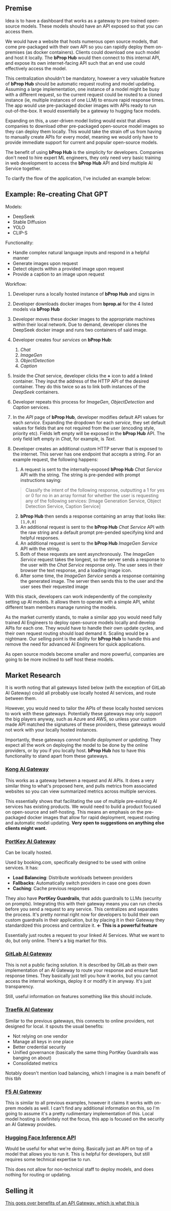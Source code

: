 ## Premise
Idea is to have a dashboard that works as a gateway to pre-trained open-source models. These models should have an API exposed so that you can access them.

We would have a website that hosts numerous open source models, that come pre-packaged with their own API so you can rapidly deploy them on-premises (as docker containers). Clients could download one such model and host it locally. The **bProp Hub** would then connect to this internal API, and expose its own internet-facing API such that an end use could effectively access the model.

This centralization shouldn't be mandatory, however a very valuable feature of **bProp Hub** should be automatic request routing and model updating. Assuming a large implementation, one instance of a model might be busy with a different request, so the current request could be routed to a cloned instance (ie, multiple instances of one LLM) to ensure rapid response times. The app would use pre-packaged docker images with APIs ready to run out-of-the-box. It would essentially be a gateway to hugging face models.

Expanding on this, a user-driven model listing would exist that allows companies to download other pre-packaged open-source model images so they can deploy them locally. This would take the strain off us from having to manually create APIs for every model, meaning we would only have to provide immediate support for current and popular open-source models.

The benefit of using **bProp Hub** is the simplicity for developers. Companies don't need to hire expert ML engineers, they only need very basic training in web development to access the **bProp Hub** API and bind multiple AI Service together.


To clarify the flow of the application, I've included an example below:

## Example: Re-creating Chat GPT
Models:
- DeepSeek
- Stable Diffusion
- YOLO
- CLIP-S

Functionality:
- Handle complex natural language inputs and respond in a helpful manner
- Generate images upon request
- Detect objects within a provided image upon request
- Provide a caption to an image upon request

Workflow:
1. Developer runs a locally hosted instance of **bProp Hub** and signs in
2. Developer downloads docker images from **bprop.ai** for the 4 listed models via **bProp Hub**
3. Developer moves these docker images to the appropriate machines within their local network. Due to demand, developer clones the DeepSeek docker image and runs two containers of said image. 
4. Developer creates four *services* on **bProp Hub**:
	1. *Chat*
	2. *ImageGen*
	3. *ObjectDetection*
	4. *Caption*
5. Inside the *Chat* service, developer clicks the **+** icon to add a linked container. They input the address of the HTTP API of the desired container. They do this twice so as to link both instances of the *DeepSeek* containers.
6. Developer repeats this process for *ImageGen*, *ObjectDetection* and *Caption* services.
7. In the *API* page of **bProp Hub**, developer modifies default API values for each *service*. Expanding the dropdown for each *service*, they set default values for fields that are not required from the user (encoding style, priority etc). Fields left empty will be exposed in the **bProp Hub** API. The only field left empty in *Chat*, for example, is *Text*.
8. Developer creates an additional custom HTTP server that is exposed to the internet. This server has one endpoint that accepts a string. For an example request, the following happens:
    1. A request is sent to the internally-exposed **bProp Hub** *Chat Service* API with the string. The string is pre-pended with prompt instructions saying: 

     >Classify the intent of the following response, outputting a 1 for yes or 0 for no in an array format for whether the user is requesting any of the following services: [Image Generation Service, Object Detection Service, Caption Service]
	
	2. **bProp Hub** then sends a response containing an array that looks like: `[1,0,0]`
	3. An additional request is sent to the **bProp Hub** *Chat Service* API with the raw string and a default prompt pre-pended specifying kind and helpful responses.
	4. An additional request is sent to the **bProp Hub** *ImageGen Service* API with the string.
	5. Both of these requests are sent asynchronously. The *ImageGen Service* request takes the longest, so the server sends a response to the user with the *Chat Service* response only. The user sees in their browser the text response, and a loading image icon.
	6. After some time, the *ImageGen Service* sends a response containing the generated image. The server then sends this to the user and the user sees their requested image

With this stack, developers can work independently of the complexity setting up AI models. It allows them to operate with a simple API, whilst different team members manage running the models.

As the market currently stands, to make a similar app you would need fully trained AI Engineers to deploy open-source models locally and develop APIs for each one. They would have to handle their own update cycles, and their own request routing should load demand it. Scaling would be a nightmare. Our selling point is the ability for **bProp Hub** to handle this and remove the need for advanced AI Engineers for quick applications.

As open source models become smaller and more powerful, companies are going to be more inclined to self host these models.

## Market Research

It is worth noting that all gateways listed below (with the exception of GitLab AI Gateway) could all probably use locally hosted AI services, and route between them.

However, you would need to tailor the APIs of these locally hosted services to work with these gateways. Potentially these gateways may only support the big players anyway, such as Azure and AWS, so unless your custom made API matched the signatures of these providers, these gateways would not work with your locally hosted instances.

Importantly, these gateways *cannot handle deployment or updating*. They expect all the work on deploying the model to be done by the online providers, or by you if you locally host. **bProp Hub** *has* to have this functionality to stand apart from these gateways.

### [Kong AI Gateway](https://konghq.com/products/kong-ai-gateway)
This works as a gateway between a request and AI APIs. It does a very similar thing to what's proposed here, and pulls metrics from associated websites so you can view summarized metrics across multiple services.

This essentially shows that facilitating the use of multiple pre-existing AI services has existing products. We would need to build a product focused on open-source and self-hosting. This means an emphasis on the pre-packaged docker images that allow for rapid deployment, request routing and automatic model updating. **Very open to suggestions on anything else clients might want.**

### [PortKey AI Gateway](https://portkey.ai/features/ai-gateway)
Can be locally hosted.

Used by booking.com, specifically designed to be used with online services. It has:
- **Load Balancing**: Distribute workloads between providers
- **Fallbacks**: Automatically switch providers in case one goes down
- **Caching**: Cache previous responses

They also have **PortKey Guardrails**, that adds guardrails to LLMs (security on prompts). Integrating this with their gateway means you can run checks before you send a request to any service. This centralizes and separates the process. It's pretty normal right now for developers to build their own custom guardrails in their application, but by placing it in their Gateway they standardized this process and centralize it. **<- This is a powerful feature**


Essentially just routes a request to your linked AI Services. What we want to do, but only online. There's a big market for this.

### [GitLab AI Gateway](https://docs.gitlab.com/ee/user/gitlab_duo/gateway.html)
This is not a public facing solution. It is described by GitLab as their own implementation of an AI Gateway to route your response and ensure fast response times. They basically just tell you how it works, but you cannot access the internal workings, deploy it or modify it in anyway. It's just transparency.

Still, useful information on features something like this should include.

### [Traefik AI Gateway](https://traefik.io/solutions/ai-gateway/)
Similar to the previous gateways, this connects to online providers, not designed for local. it spouts the usual benefits:
- Not relying on one vendor
- Manage all keys in one place
- Better credential security
- Unified governance (basically the same thing PortKey Guardrails was banging on about)
- Consolidated metrics

Notably doesn't mention load balancing, which I imagine is a main benefit of this tbh

### [F5 AI Gateway](https://www.f5.com/products/ai-gateway)

This is similar to all previous examples, however it claims it works with on-prem models as well. I can't find any additional information on this, so I'm going to assume it's a pretty rudimentary implementation of this. Local model hosting is definitely not the focus, this app is focused on the security an AI Gateway provides.
### [Hugging Face Inference API](https://huggingface.co/docs/api-inference/en/index)
Would be useful for what we're doing. Basically just an API on top of a model that allows you to run it. This is helpful for developers, but still requires some technical expertise to run.

This does not allow for non-technical staff to deploy models, and does nothing for routing or updating.


## Selling it
[This goes over benefits of an API Gateway, which is what this is](https://www.youtube.com/watch?v=hWRRdICvMNs)

